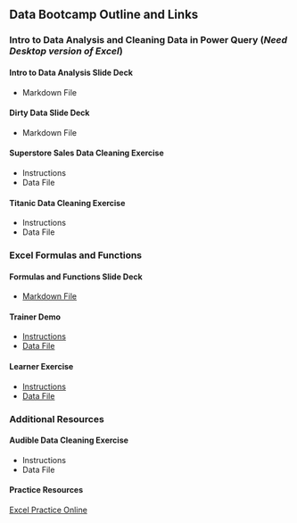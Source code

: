 ## Data Bootcamp Outline and Links

### Intro to Data Analysis and Cleaning Data in Power Query (*Need Desktop version of Excel*)
#### Intro to Data Analysis Slide Deck
  - Markdown File
#### Dirty Data Slide Deck
  - Markdown File
#### Superstore Sales Data Cleaning Exercise
  - Instructions
  - Data File
#### Titanic Data Cleaning Exercise
  - Instructions
  - Data File
### Excel Formulas and Functions
#### Formulas and Functions Slide Deck
  - [Markdown File](./Excel%20Formulas%20and%20Functions/Day1PM_pres_transformdata.slides.md)
#### Trainer Demo
  - [Instructions](./main/Excel%20Formulas%20and%20Functions/Day1PM_TrainerDemoInstructions.docx)
  - [Data File](./main/Excel%20Formulas%20and%20Functions/Day1PM_trainerDemoData.xlsx)
#### Learner Exercise
  - [Instructions](./Excel%20Formulas%20and%20Functions/Day1PM_Learner_Instructions.docx)
  - [Data File](./Excel%20Formulas%20and%20Functions/Day1PM_learner_WorkshopData.xlsx)
### Additional Resources
#### Audible Data Cleaning Exercise
  - Instructions
  - Data File
#### Practice Resources
[Excel Practice Online](https://excel-practice-online.com/)
